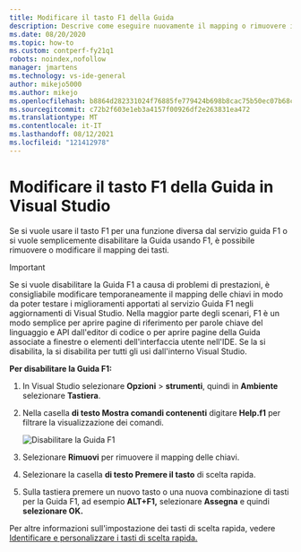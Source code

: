 ```yaml
---
title: Modificare il tasto F1 della Guida
description: Descrive come eseguire nuovamente il mapping o rimuovere il mapping dei tasti F1
ms.date: 08/20/2020
ms.topic: how-to
ms.custom: contperf-fy21q1
robots: noindex,nofollow
manager: jmartens
ms.technology: vs-ide-general
author: mikejo5000
ms.author: mikejo
ms.openlocfilehash: b8864d282331024f76885fe779424b698b8cac75b50ec07b68cf9ef64edecd01
ms.sourcegitcommit: c72b2f603e1eb3a4157f00926df2e263831ea472
ms.translationtype: MT
ms.contentlocale: it-IT
ms.lasthandoff: 08/12/2021
ms.locfileid: "121412978"
---
```

# <a name="change-the-f1-help-key-in-visual-studio"></a>Modificare il tasto F1 della Guida in Visual Studio

Se si vuole usare il tasto F1 per una funzione diversa dal servizio guida F1 o si vuole semplicemente disabilitare la Guida usando F1, è possibile rimuovere o modificare il mapping dei tasti.

> [!IMPORTANT]
> Se si vuole disabilitare la Guida F1 a causa di problemi di prestazioni, è consigliabile modificare temporaneamente il mapping delle chiavi in modo da poter testare i miglioramenti apportati al servizio Guida F1 negli aggiornamenti di Visual Studio. Nella maggior parte degli scenari, F1 è un modo semplice per aprire pagine di riferimento per parole chiave del linguaggio e API dall'editor di codice o per aprire pagine della Guida associate a finestre o elementi dell'interfaccia utente nell'IDE. Se la si disabilita, la si disabilita per tutti gli usi dall'interno Visual Studio.

**Per disabilitare la Guida F1:**

1. In Visual Studio selezionare **Opzioni**  >  **strumenti**, quindi in **Ambiente** selezionare **Tastiera**.

1. Nella casella **di testo Mostra comandi contenenti** digitare **Help.f1** per filtrare la visualizzazione dei comandi.

   ![Disabilitare la Guida F1](../not-in-toc/media/disable-f1-help-key.png)

1. Selezionare **Rimuovi** per rimuovere il mapping delle chiavi.

1. Selezionare la casella **di testo Premere il tasto** di scelta rapida.

1. Sulla tastiera premere un nuovo tasto o una nuova combinazione di tasti per la Guida F1, ad esempio **ALT+F1,** selezionare **Assegna** e quindi **selezionare OK.**

Per altre informazioni sull'impostazione dei tasti di scelta rapida, vedere [Identificare e personalizzare i tasti di scelta rapida.](../../ide/identifying-and-customizing-keyboard-shortcuts-in-visual-studio.md)
